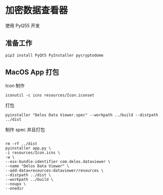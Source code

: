 加密数据查看器
=============

使用 PyQ55 开发

## 准备工作

```shell
pip3 install PyQt5 PyInstaller pycryptodome
```


## MacOS App 打包

Icon 制作

```shell
iconutil -c icns resources/Icon.iconset
```

打包

```shell
pyinstaller "Delos Data Viewer.spec" --workpath ../build --distpath ../dist  

```

制作 spec 并且打包

```shell

rm -rf ../dist
pyinstaller app.py \
-i resources/Icon.icns \
-w \
--osx-bundle-identifier com.delos.dataviewer \
--name "Delos Data Viewer" \
--add-data=resources:dataviewer/resources \
--distpath ../dist \
--workpath ../build \
--noupx \
--onedir
```
